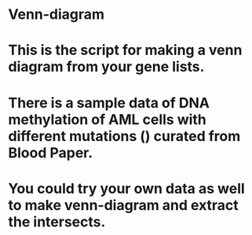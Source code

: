 # Venn-diagram 
# This is the script for making a venn diagram from your gene lists. 
# There is a sample data of DNA methylation of AML cells with different mutations () curated from Blood Paper.
# You could try your own data as well to make venn-diagram and extract the intersects.
